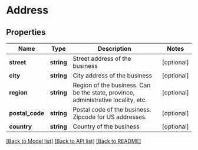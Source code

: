 # Address

## Properties
Name | Type | Description | Notes
------------ | ------------- | ------------- | -------------
**street** | **string** | Street address of the business | [optional] 
**city** | **string** | City address of the business | [optional] 
**region** | **string** | Region of the business. Can be the state, province, administrative locality, etc. | [optional] 
**postal_code** | **string** | Postal code of the business. Zipcode for US addresses. | [optional] 
**country** | **string** | Country of the business | [optional] 

[[Back to Model list]](../../README.md#documentation-for-models) [[Back to API list]](../../README.md#documentation-for-api-endpoints) [[Back to README]](../../README.md)

